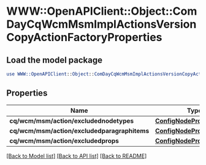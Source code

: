 # WWW::OpenAPIClient::Object::ComDayCqWcmMsmImplActionsVersionCopyActionFactoryProperties

## Load the model package
```perl
use WWW::OpenAPIClient::Object::ComDayCqWcmMsmImplActionsVersionCopyActionFactoryProperties;
```

## Properties
Name | Type | Description | Notes
------------ | ------------- | ------------- | -------------
**cq/wcm/msm/action/excludednodetypes** | [**ConfigNodePropertyArray**](ConfigNodePropertyArray.md) |  | [optional] 
**cq/wcm/msm/action/excludedparagraphitems** | [**ConfigNodePropertyArray**](ConfigNodePropertyArray.md) |  | [optional] 
**cq/wcm/msm/action/excludedprops** | [**ConfigNodePropertyArray**](ConfigNodePropertyArray.md) |  | [optional] 

[[Back to Model list]](../README.md#documentation-for-models) [[Back to API list]](../README.md#documentation-for-api-endpoints) [[Back to README]](../README.md)


